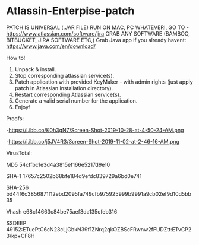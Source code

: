 # Atlassin-Enterpise-patch

PATCH IS UNIVERSAL (.JAR FILE)
RUN ON MAC, PC WHATEVER!,
GO TO - https://www.atlassian.com/software/jira
GRAB ANY SOFTWARE (BAMBOO, BITBUCKET, JIRA SOFTWARE ETC,)
Grab Java app if you already havent: https://www.java.com/en/download/

How to!
1. Unpack & install.
2. Stop corresponding atlassian service(s).
3. Patch application with provided KeyMaker - with admin rights (just apply patch in Atlassian installation directory).
4. Restart corresponding Atlassian service(s).
5. Generate a valid serial number for the application.
6. Enjoy!

Proofs:

-https://i.ibb.co/K0h3gN7/Screen-Shot-2019-10-28-at-4-50-24-AM.png

-https://i.ibb.co/j5JV4R3/Screen-Shot-2019-11-02-at-2-46-16-AM.png


VirusTotal:

MD5	54cffbc1e3d4a3815ef166e5217d9e10

SHA-1	17657c2502b68bfe184d9efdc839729a6bd0e741

SHA-256	bd44f6c3856871f12ebd2095fa749cfb975925999b9991a9cb02ef9d10d5bb35

Vhash	e68c14663c84be75aef3da135cfeb316

SSDEEP	49152:ETuePtC6cN23cLjGbkN39f1ZNrq2qkOZBScFRwnw2fFUDZtt:ETvCP23/kp+CF8H

